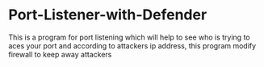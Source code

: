 # Port-Listener-with-Defender
This is a program for port listening which will help to see who is trying to aces your port and according to attackers ip address, this program modify firewall to keep away attackers
